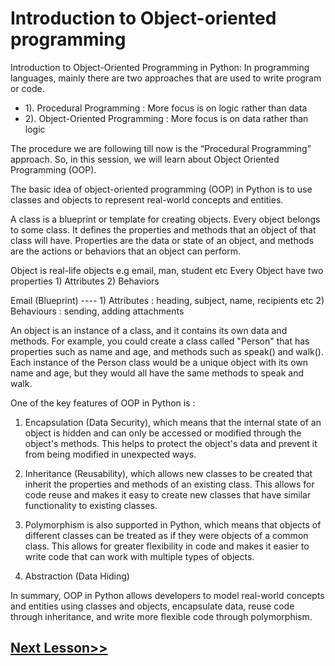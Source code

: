 # Introduction to Object-oriented programming
Introduction to Object-Oriented Programming in Python: In programming languages, mainly there are two approaches that are used to write program or code.
- 1). Procedural Programming   : More focus is on logic rather than data
- 2). Object-Oriented Programming  : More focus is on data rather than logic

The procedure we are following till now is the “Procedural Programming” approach. 
So, in this session, we will learn about Object Oriented Programming (OOP).

The basic idea of object-oriented programming (OOP) in Python is to use classes and objects to represent real-world concepts and entities.

A class is a blueprint or template for creating objects. Every object belongs to some class. It defines the properties and methods that an object of that class will have. Properties are the data or state of an object, and methods are the actions or behaviors that an object can perform.

Object is real-life objects      e.g email, man, student  etc
Every Object have two properties 1) Attributes  2) Behaviors

Email (Blueprint) ---- 1) Attributes : heading, subject, name, recipients etc
                       2) Behaviours : sending, adding attachments 

An object is an instance of a class, and it contains its own data and methods. For example, you could create a class called "Person" that has properties such as name and age, and methods such as speak() and walk(). Each instance of the Person class would be a unique object with its own name and age, but they would all have the same methods to speak and walk.

One of the key features of OOP in Python is :

1) Encapsulation (Data Security), which means that the internal state of an object is hidden and can only be accessed or modified through the object's methods. This helps to protect the object's data and prevent it from being modified in unexpected ways.

2) Inheritance (Reusability), which allows new classes to be created that inherit the properties and methods of an existing class. This allows for code reuse and makes it easy to create new classes that have similar functionality to existing classes.

3) Polymorphism is also supported in Python, which means that objects of different classes can be treated as if they were objects of a common class. This allows for greater flexibility in code and makes it easier to write code that can work with multiple types of objects.

4) Abstraction (Data Hiding)

In summary, OOP in Python allows developers to model real-world concepts and entities using classes and objects, encapsulate data, reuse code through inheritance, and write more flexible code through polymorphism.
 ## [Next Lesson>>](https://replit.com/@codewithharry/57-Day57-Classes-and-Objects)
